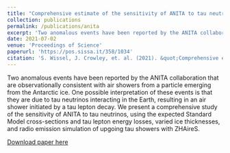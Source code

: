 ```yaml
---
title: "Comprehensive estimate of the sensitivity of ANITA to tau neutrinos"
collection: publications
permalink: /publications/anita
excerpt: 'Two anomalous events have been reported by the ANITA collaboration that are observationally consistent with air showers from a particle emerging from the Antarctic ice.'
date: 2021-07-02
venue: 'Proceedings of Science'
paperurl: 'https://pos.sissa.it/358/1034'
citation: 'S. Wissel, J. Crowley, et. al. (2021). &quot;Comprehensive estimate of the sensitivity of ANITA to tau neutrinos.&quot; <i>Proceedings of Science</i>.'
---
```

Two anomalous events have been reported by the ANITA collaboration that are observationally consistent with air showers from a particle emerging from the Antarctic ice. One possible interpretation of these events is that they are due to tau neutrinos interacting in the Earth, resulting in an air shower initiated by a tau lepton decay. We present a comprehensive study of the sensitivity of ANITA to tau neutrinos, using the expected Standard Model cross-sections and tau lepton energy losses, varied ice thicknesses, and radio emission simulation of upgoing tau showers with ZHAireS.

[Download paper here](https://pos.sissa.it/358/1034)


